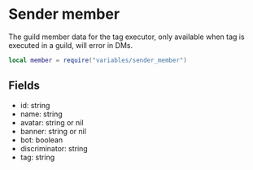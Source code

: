 # Sender member

The guild member data for the tag executor, only available when tag is executed in a guild, will error in DMs.

```lua
local member = require("variables/sender_member")
```

## Fields

- id: string
- name: string
- avatar: string or nil
- banner: string or nil
- bot: boolean
- discriminator: string
- tag: string
